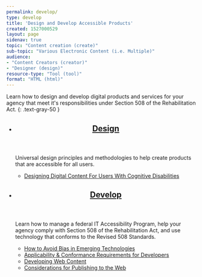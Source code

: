 ```yaml
---
permalink: develop/
type: develop
title: 'Design and Develop Accessible Products'
created: 1527000529
layout: page
sidenav: true
topic: "Content creation (create)"
sub-topic: "Various Electronic Content (i.e. Multiple)"
audience:
- "Content Creators (creator)"
- "Designer (design)"
resource-type: "Tool (tool)"
format: "HTML (html)"
---
```


Learn how to design and develop digital products and services for your agency that meet it's responsibilities under Section 508 of the Rehabilitation Act.
{: .text-gray-50 }

<section class="usa-section">
<ul class="usa-card-group">
  <li class="tablet:grid-col-6 usa-card">
    <div class="usa-card__container radius-md">
      <header class="usa-card__header">
        <h2 class="usa-card__heading font-family-sans"><a href="{{site.baseurl}}/develop/universal-design/">Design</a></h2>
      </header>
      <div class="usa-card__body">
        <p>Universal design principles and methodologies to help create products that are accessible for all users.</p>
        <ul class="add-list-reset">
          <li><a href="{{site.baseurl}}/design/digital-content-users-with-cognitive-disabilities">Designing Digital Content For Users With Cognitive Disabilities</a></li>
        </ul>
      </div>  
    </div>
  </li>
  <li class="tablet:grid-col-6 usa-card">
    <div class="usa-card__container radius-md">
      <header class="usa-card__header">
        <h2 class="usa-card__heading font-family-sans"><a href="{{site.baseurl}}/develop/software-websites/">Develop</a></h2>
      </header>
      <div class="usa-card__body">
        <p>Learn how to manage a federal IT Accessibility Program, help your agency comply with Section 508 of the Rehabilitation Act, and use technology that conforms to the Revised 508 Standards.</p>
        <ul class="add-list-reset">
          <li><a href="{{site.baseurl}}/develop/avoid-bias-in-emerging-technologies/">How to Avoid Bias in Emerging Technologies</a></li>
          <li><a href="{{site.baseurl}}/develop/applicability-conformance/">Applicability & Conformance Requirements for Developers</a></li>
          <li><a href="{{site.baseurl}}/develop/web-content/">Developing Web Content</a></li>
          <li><a href="{{site.baseurl}}/develop/publish-to-web/">Considerations for Publishing to the Web</a></li>
        </ul>
      </div>
    </div>
  </li>
</ul>
</section>